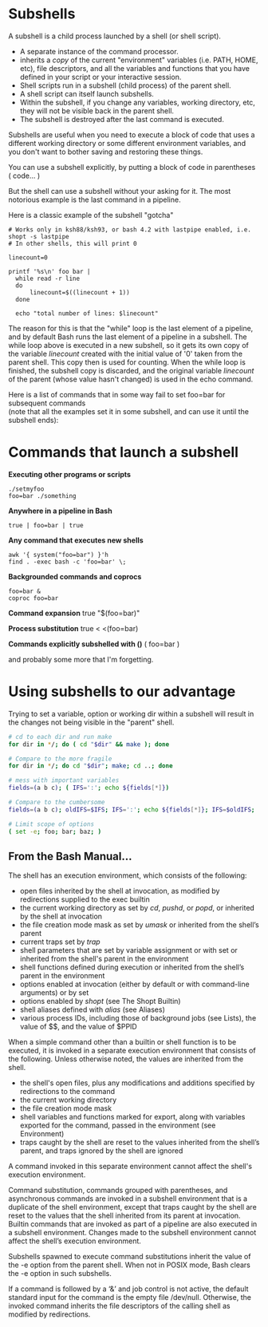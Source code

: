 # Subshells

A subshell is a child process launched by a shell (or shell script).

- A separate instance of the command processor.
- inherits a *copy* of the current "environment" variables (i.e. PATH,
  HOME, etc), file descriptors, and all the variables and functions that
  you have defined in your script or your interactive session.
- Shell scripts run in a subshell (child process) of the parent shell.
- A shell script can itself launch subshells.
- Within the subshell, if you change any variables, working directory,
  etc, they will not be visible back in the parent shell.
- The subshell is destroyed after the last command is executed.

Subshells are useful when you need to execute a block of code that uses
a different working directory or some different environment variables,
and you don't want to bother saving and restoring these things.

You can use a subshell explicitly, by putting a block of code in
parentheses ( code... )

But the shell can use a subshell without your asking for it. The most
notorious example is the last command in a pipeline.

Here is a classic example of the subshell "gotcha"

    # Works only in ksh88/ksh93, or bash 4.2 with lastpipe enabled, i.e. shopt -s lastpipe
    # In other shells, this will print 0

    linecount=0

    printf '%s\n' foo bar |
      while read -r line
      do
          linecount=$((linecount + 1))
      done

      echo "total number of lines: $linecount"

The reason for this is that the "while" loop is the last element of a
pipeline, and by default Bash runs the last element of a pipeline in a
subshell. The while loop above is executed in a new subshell, so it gets
its own copy of the variable *linecount* created with the initial value
of '0' taken from the parent shell. This copy then is used for counting.
When the while loop is finished, the subshell copy is discarded, and the
original variable *linecount* of the parent (whose value hasn't changed)
is used in the echo command.

Here is a list of commands that in some way fail to set foo=bar for
subsequent commands  
(note that all the examples set it in some subshell, and can use it
until the subshell ends):

# Commands that launch a subshell

**Executing other programs or scripts**

    ./setmyfoo
    foo=bar ./something

**Anywhere in a pipeline in Bash**

    true | foo=bar | true

**Any command that executes new shells**

    awk '{ system("foo=bar") }'h
    find . -exec bash -c 'foo=bar' \;

**Backgrounded commands and coprocs**

    foo=bar &
    coproc foo=bar

**Command expansion** true "\$(foo=bar)"

**Process substitution** true \< \<(foo=bar)

**Commands explicitly subshelled with ()** ( foo=bar )

and probably some more that I'm forgetting.

# Using subshells to our advantage

Trying to set a variable, option or working dir within a subshell will
result in the changes not being visible in the "parent" shell.

``` bash
# cd to each dir and run make
for dir in */; do ( cd "$dir" && make ); done

# Compare to the more fragile
for dir in */; do cd "$dir"; make; cd ..; done

# mess with important variables
fields=(a b c); ( IFS=':'; echo ${fields[*]})

# Compare to the cumbersome
fields=(a b c); oldIFS=$IFS; IFS=':'; echo ${fields[*]}; IFS=$oldIFS; 

# Limit scope of options
( set -e; foo; bar; baz; ) 
```

## From the Bash Manual...

The shell has an execution environment, which consists of the following:

- open files inherited by the shell at invocation, as modified by
  redirections supplied to the exec builtin
- the current working directory as set by *cd*, *pushd*, or *popd*, or
  inherited by the shell at invocation
- the file creation mode mask as set by *umask* or inherited from the
  shell’s parent
- current traps set by *trap*
- shell parameters that are set by variable assignment or with set or
  inherited from the shell's parent in the environment
- shell functions defined during execution or inherited from the shell’s
  parent in the environment
- options enabled at invocation (either by default or with command-line
  arguments) or by set
- options enabled by *shopt* (see The Shopt Builtin)
- shell aliases defined with *alias* (see Aliases)
- various process IDs, including those of background jobs (see Lists),
  the value of \$\$, and the value of \$PPID

When a simple command other than a builtin or shell function is to be
executed, it is invoked in a separate execution environment that
consists of the following. Unless otherwise noted, the values are
inherited from the shell.

- the shell's open files, plus any modifications and additions specified
  by redirections to the command
- the current working directory
- the file creation mode mask
- shell variables and functions marked for export, along with variables
  exported for the command, passed in the environment (see Environment)
- traps caught by the shell are reset to the values inherited from the
  shell’s parent, and traps ignored by the shell are ignored

A command invoked in this separate environment cannot affect the shell's
execution environment.

Command substitution, commands grouped with parentheses, and
asynchronous commands are invoked in a subshell environment that is a
duplicate of the shell environment, except that traps caught by the
shell are reset to the values that the shell inherited from its parent
at invocation. Builtin commands that are invoked as part of a pipeline
are also executed in a subshell environment. Changes made to the
subshell environment cannot affect the shell’s execution environment.

Subshells spawned to execute command substitutions inherit the value of
the -e option from the parent shell. When not in POSIX mode, Bash clears
the -e option in such subshells.

If a command is followed by a ‘&’ and job control is not active, the
default standard input for the command is the empty file /dev/null.
Otherwise, the invoked command inherits the file descriptors of the
calling shell as modified by redirections.
